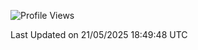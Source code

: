 <!--START_SECTION:waka-->
![Profile Views](http://img.shields.io/badge/Profile%20Views-0-blue)


 Last Updated on 21/05/2025 18:49:48 UTC
<!--END_SECTION:waka-->
